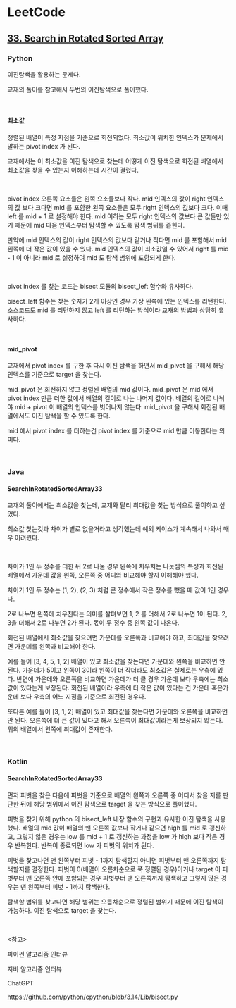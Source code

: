 # LeetCode

## [33. Search in Rotated Sorted Array](https://leetcode.com/problems/search-in-rotated-sorted-array/)

### Python

이진탐색을 활용하는 문제다.

교재의 풀이를 참고해서 두번의 이진탐색으로 풀이했다.

<br>

#### 최소값

정렬된 배열이 특정 지점을 기준으로 회전되었다. 최소값이 위치한 인덱스가 문제에서 말하는 pivot index 가 된다.

교재에서는 이 최소값을 이진 탐색으로 찾는데 어떻게 이진 탐색으로 회전된 배열에서 최소값을 찾을 수 있는지 이해하는데 시간이 걸렸다.

<br>

pivot index 오른쪽 요소들은 왼쪽 요소들보다 작다. mid 인덱스의 값이 right 인덱스의 값 보다 크다면 mid 를 포함한 왼쪽 요소들은 모두 right 인덱스의 값보다 크다. 이때 left 를 mid + 1 로 설정해야 한다. mid 이하는 모두 right 인덱스의 값보다 큰 값들만 있기 때문에 mid 다음 인덱스부터 탐색할 수 있도록 탐색 범위를 좁힌다.

만약에 mid 인덱스의 값이 right 인덱스의 값보다 같거나 작다면 mid 를 포함해서 mid 왼쪽에 더 작은 값이 있을 수 있다. mid 인덱스의 값이 최소값일 수 있어서 right 를 mid - 1 이 아니라 mid 로 설정하여 mid 도 탐색 범위에 포함되게 한다.

<br>

pivot index 를 찾는 코드는 bisect 모듈의 bisect_left 함수와 유사하다. 

bisect_left 함수는 찾는 숫자가 2개 이상인 경우 가장 왼쪽에 있는 인덱스를 리턴한다. 소스코드도 mid 를 리턴하지 않고 left 를 리턴하는 방식이라 교재의 방법과 상당히 유사하다.

<br>

#### mid_pivot

교재에서 pivot index 를 구한 후 다시 이진 탐색을 하면서 mid_pivot 을 구해서 해당 인덱스를 기준으로 target 을 찾는다.

mid_pivot 은 회전하지 않고 정렬된 배열의 mid 값이다. mid_pivot 은 mid 에서 pivot index 만큼 더한 값에서 배열의 길이로 나눈 나머지 값이다. 배열의 길이로 나눠야 mid + pivot 이 배열의 인덱스를 벗어나지 않는다. mid_pivot 을 구해서 회전된 배열에서도 이진 탐색을 할 수 있도록 한다.

mid 에서 pivot index 를 더하는건 pivot index 를 기준으로 mid 만큼 이동한다는 의미다.

<br>

### Java

#### SearchInRotatedSortedArray33

교재의 풀이에서는 최소값을 찾는데, 교재와 달리 최대값을 찾는 방식으로 풀이하고 싶었다.

최소값 찾는것과 차이가 별로 없을거라고 생각했는데 예외 케이스가 계속해서 나와서 매우 어려웠다.

<br>

차이가 1인 두 정수를 더한 뒤 2로 나눌 경우 왼쪽에 치우치는 나눗셈의 특성과 회전된 배열에서 가운데 값을 왼쪽, 오른쪽 중 어디와 비교해야 할지 이해해야 했다.

차이가 1인 두 정수는 (1, 2), (2, 3) 처럼 큰 정수에서 작은 정수를 뺐을 때 값이 1인 경우다. 

2로 나누면 왼쪽에 치우친다는 의미를 살펴보면 1, 2 를 더해서 2로 나누면 1이 된다. 2, 3을 더해서 2로 나누면 2가 된다. 몫이 두 정수 중 왼쪽 값이 나온다.

회전된 배열에서 최소값을 찾으려면 가운데를 오른쪽과 비교해야 하고, 최대값을 찾으려면 가운데를 왼쪽과 비교해야 한다.

예를 들어 [3, 4, 5, 1, 2] 배열이 있고 최소값을 찾는다면 가운데와 왼쪽을 비교하면 안 된다. 가운데가 5이고 왼쪽이 3이라 왼쪽이 더 작더라도 최소값은 실제로는 우측에 있다. 반면에 가운데와 오른쪽을 비교하면 가운데가 더 클 경우 가운데 보다 우측에는 최소값이 있다는게 보장된다. 회전된 배열이라 우측에 더 작은 값이 있다는 건 가운데 혹은가운데 보다 우측의 어느 지점을 기준으로 회전된 경우다.

또다른 예를 들어 [3, 1, 2] 배열이 있고 최대값을 찾는다면 가운데와 오른쪽을 비교하면 안 된다. 오른쪽에 더 큰 값이 있다고 해서 오른쪽이 최대값이라는게 보장되지 않는다. 위의 배열에서 왼쪽에 최대값이 존재한다.

<br>

### Kotlin

#### SearchInRotatedSortedArray33

먼저 피벗을 찾은 다음에 피벗을 기준으로 배열의 왼쪽과 오른쪽 중 어디서 찾을 지를 판단한 뒤에 해당 범위에서 이진 탐색으로 target 을 찾는 방식으로 풀이했다.

피벗을 찾기 위해 python 의 bisect_left 내장 함수의 구현과 유사한 이진 탐색을 사용했다. 배열의 mid 값이 배열의 맨 오른쪽 값보다 작거나 같으면 high 를 mid 로 갱신하고, 그렇지 않은 경우는 low 를 mid + 1 로 갱신하는 과정을 low 가 high 보다 작은 경우 반복한다. 반복이 종료되면 low 가 피벗의 위치가 된다.

피벗을 찾고나면 맨 왼쪽부터 피벗 - 1까지 탐색할지 아니면 피벗부터 맨 오른쪽까지 탐색할지를 결정한다. 피벗이 0(배열이 오름차순으로 쭉 정렬된 경우)이거나 target 이 피벗부터 맨 오른쪽 안에 포함되는 경우 피벗부터 맨 오른쪽까지 탐색하고 그렇지 않은 경우는 맨 왼쪽부터 피벗 - 1까지 탐색한다.

탐색할 범위를 찾고나면 해당 범위는 오름차순으로 정렬된 범위기 때문에 이진 탐색이 가능하다. 이진 탐색으로 target 을 찾는다.

<br>

<참고>

파이썬 알고리즘 인터뷰

자바 알고리즘 인터뷰

ChatGPT

https://github.com/python/cpython/blob/3.14/Lib/bisect.py

